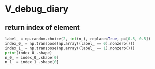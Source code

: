 # V_debug_diary

## return index of element
```python
label_ = np.random.choice(2, int(n_), replace=True, p=[0.5, 0.5])
index_0_ = np.transpose(np.array((label_ == 0).nonzero()))
index_1_ = np.transpose(np.array((label_ == 1).nonzero()))
print(index_0_.shape)
n_0_ = index_0_.shape[0]
n_1_ = index_1_.shape[0]
